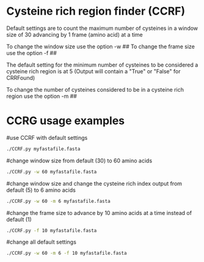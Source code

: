 # Cysteine rich region finder (CCRF)

Default settings are to count the maximum number of cysteines in a window size of 30 advancing by 1 frame (amino acid) at a time

To change the window size use the option -w ##
To change the frame size use the option -f ##

The default setting for the minimum number of cysteines to be considered a cysteine rich region is at 5
(Output will contain a "True" or "False" for CRRFound)

To change the number of cysteines considered to be in a cysteine rich region use the option -m ##

# CCRG usage examples

#use CCRF with default settings
```bash
./CCRF.py myfastafile.fasta
```

#change window size from default (30) to 60 amino acids
```bash
./CCRF.py -w 60 myfastafile.fasta
```

#change window size and change the cysteine rich index output from default (5) to 6 amino acids
```bash
./CCRF.py -w 60 -m 6 myfastafile.fasta
```

#change the frame size to advance by 10 amino acids at a time instead of default (1)
```bash
./CCRF.py -f 10 myfastafile.fasta
```

#change all default settings
```bash
./CCRF.py -w 60 -m 6 -f 10 myfastafile.fasta
```
